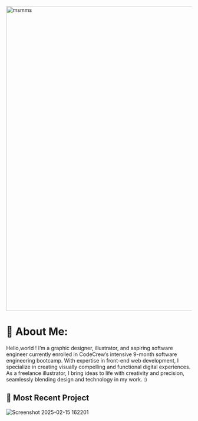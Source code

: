 <img width="826" alt="msmms" src="https://github.com/user-attachments/assets/1c5d5b5b-c252-45ab-a9cb-80b8ff26417c" />

# 🌱 About Me:
Hello,world ! I’m a graphic designer, illustrator, and aspiring software engineer currently enrolled in CodeCrew’s intensive 9-month software engineering bootcamp. With expertise in front-end web development, I specialize in creating visually compelling and functional digital experiences. As a freelance illustrator, I bring ideas to life with creativity and precision, seamlessly blending design and technology in my work. :)

  ## 🌱 Most Recent Project 
![Screenshot 2025-02-15 162201](https://github.com/user-attachments/assets/e189ac99-e7dc-4c42-8a71-e3fc8ae3ddda)
